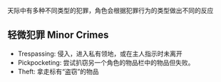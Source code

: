 
天际中有多种不同类型的犯罪，角色会根据犯罪行为的类型做出不同的反应

## 轻微犯罪 Minor Crimes

- Trespassing: 侵入，进入私有领地，或在主人指示时未离开
- Pickpocketing: 尝试扒窃另一个角色的物品栏中的物品但失败。
- Theft: 拿走标有“盗窃”的物品